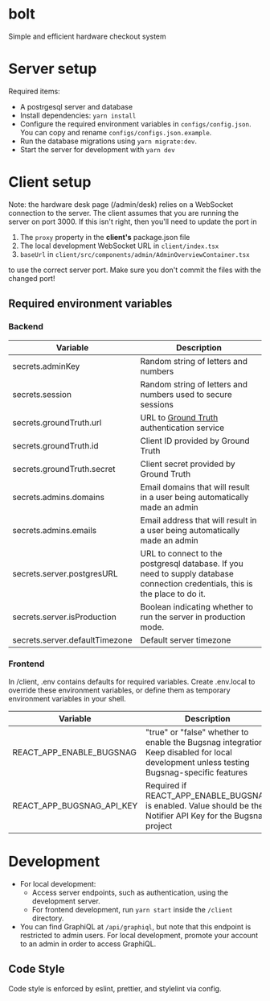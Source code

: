 # bolt

Simple and efficient hardware checkout system

# Server setup

Required items:

- A postrgesql server and database
- Install dependencies: `yarn install`
- Configure the required environment variables in `configs/config.json`. You can copy and rename `configs/configs.json.example`.
- Run the database migrations using `yarn migrate:dev`.
- Start the server for development with `yarn dev`

# Client setup

Note: the hardware desk page (/admin/desk) relies on a WebSocket connection to the server. The client assumes that you are
running the server on port 3000. If this isn't right, then you'll need to update the port in

1. The `proxy` property in the **client's** package.json file
2. The local development WebSocket URL in `client/index.tsx`
3. `baseUrl` in `client/src/components/admin/AdminOverviewContainer.tsx`

to use the correct server port. Make sure you don't commit the files with the changed port!

## Required environment variables

### Backend

| Variable                       | Description                                                                                                                   |
| ------------------------------ | ----------------------------------------------------------------------------------------------------------------------------- |
| secrets.adminKey               | Random string of letters and numbers                                                                                          |
| secrets.session                | Random string of letters and numbers used to secure sessions                                                                  |
| secrets.groundTruth.url        | URL to [Ground Truth](https://github.com/hackgt/ground-truth) authentication service                                          |
| secrets.groundTruth.id         | Client ID provided by Ground Truth                                                                                            |
| secrets.groundTruth.secret     | Client secret provided by Ground Truth                                                                                        |
| secrets.admins.domains         | Email domains that will result in a user being automatically made an admin                                                    |
| secrets.admins.emails          | Email address that will result in a user being automatically made an admin                                                    |
| secrets.server.postgresURL     | URL to connect to the postgresql database. If you need to supply database connection credentials, this is the place to do it. |
| secrets.server.isProduction    | Boolean indicating whether to run the server in production mode.                                                              |
| secrets.server.defaultTimezone | Default server timezone                                                                                                       |

### Frontend

In /client, .env contains defaults for required variables. Create .env.local to override these environment
variables, or define them as temporary environment variables in your shell.

| Variable                  | Description                                                                                                                               |
| ------------------------- | ----------------------------------------------------------------------------------------------------------------------------------------- |
| REACT_APP_ENABLE_BUGSNAG  | "true" or "false" whether to enable the Bugsnag integration. Keep disabled for local development unless testing Bugsnag-specific features |
| REACT_APP_BUGSNAG_API_KEY | Required if REACT_APP_ENABLE_BUGSNAG is enabled. Value should be the Notifier API Key for the Bugsnag project                             |

# Development

- For local development:
  - Access server endpoints, such as authentication, using the development server.
  - For frontend development, run `yarn start` inside the `/client` directory.
- You can find GraphiQL at `/api/graphiql`, but note that this endpoint is restricted to admin users. For local development,
  promote your account to an admin in order to access GraphiQL.

## Code Style

Code style is enforced by eslint, prettier, and stylelint via config.
